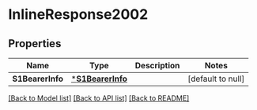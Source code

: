 # InlineResponse2002

## Properties
Name | Type | Description | Notes
------------ | ------------- | ------------- | -------------
**S1BearerInfo** | [***S1BearerInfo**](S1BearerInfo.md) |  | [default to null]

[[Back to Model list]](../README.md#documentation-for-models) [[Back to API list]](../README.md#documentation-for-api-endpoints) [[Back to README]](../README.md)


